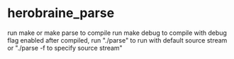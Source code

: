 # herobraine_parse
run make or make parse to compile
run make debug to compile with debug flag enabled
after compiled, run "./parse" to run with default source stream
or "./parse -f <filename> to specify source stream"
